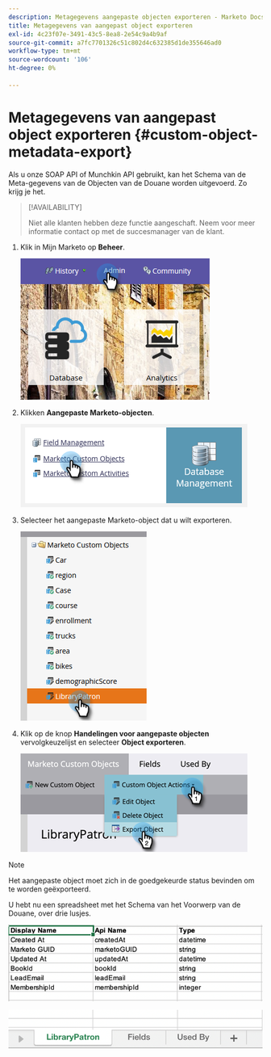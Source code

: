 ```yaml
---
description: Metagegevens aangepaste objecten exporteren - Marketo Docs - Productdocumentatie
title: Metagegevens van aangepast object exporteren
exl-id: 4c23f07e-3491-43c5-8ea8-2e54c9a4b9af
source-git-commit: a7fc7701326c51c802d4c632385d1de355646ad0
workflow-type: tm+mt
source-wordcount: '106'
ht-degree: 0%

---
```


# Metagegevens van aangepast object exporteren {#custom-object-metadata-export}

Als u onze SOAP API of Munchkin API gebruikt, kan het Schema van de Meta-gegevens van de Objecten van de Douane worden uitgevoerd. Zo krijg je het.

>[!AVAILABILITY]
>
>Niet alle klanten hebben deze functie aangeschaft. Neem voor meer informatie contact op met de succesmanager van de klant.

1. Klik in Mijn Marketo op **Beheer**.

   ![](assets/custom-object-metadata-export-1.png)

1. Klikken **Aangepaste Marketo-objecten**.

   ![](assets/custom-object-metadata-export-2.png)

1. Selecteer het aangepaste Marketo-object dat u wilt exporteren.

   ![](assets/custom-object-metadata-export-3.png)

1. Klik op de knop **Handelingen voor aangepaste objecten** vervolgkeuzelijst en selecteer **Object exporteren**.

   ![](assets/custom-object-metadata-export-4.png)

>[!NOTE]
>
>Het aangepaste object moet zich in de goedgekeurde status bevinden om te worden geëxporteerd.

U hebt nu een spreadsheet met het Schema van het Voorwerp van de Douane, over drie lusjes.

![](assets/custom-object-metadata-export-5.png)

![](assets/custom-object-metadata-export-6.png)
